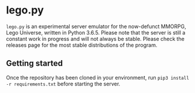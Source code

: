 # lego.py
`lego.py` is an experimental server emulator for the now-defunct MMORPG, Lego Universe, written in Python 3.6.5. Please note that the server is still a constant work in progress and will not always be stable. Please check the releases page for the most stable distributions of the program.

## Getting started
Once the repository has been cloned in your environment, run `pip3 install -r requirements.txt` before starting the server.
